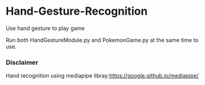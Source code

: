 # Hand-Gesture-Recognition
Use hand gesture to play game

Run both HandGestureModule.py and PokemonGame.py at the same time to use.


### Disclaimer ###

Hand recognition using mediapipe libray:https://google.github.io/mediapipe/ 
